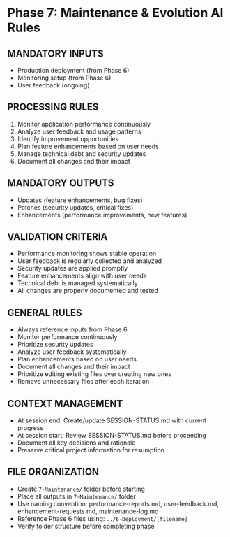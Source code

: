 # Phase 7: Maintenance & Evolution AI Rules

## MANDATORY INPUTS
- Production deployment (from Phase 6)
- Monitoring setup (from Phase 6)
- User feedback (ongoing)

## PROCESSING RULES
1. Monitor application performance continuously
2. Analyze user feedback and usage patterns
3. Identify improvement opportunities
4. Plan feature enhancements based on user needs
5. Manage technical debt and security updates
6. Document all changes and their impact

## MANDATORY OUTPUTS
- Updates (feature enhancements, bug fixes)
- Patches (security updates, critical fixes)
- Enhancements (performance improvements, new features)

## VALIDATION CRITERIA
- Performance monitoring shows stable operation
- User feedback is regularly collected and analyzed
- Security updates are applied promptly
- Feature enhancements align with user needs
- Technical debt is managed systematically
- All changes are properly documented and tested

## GENERAL RULES
- Always reference inputs from Phase 6
- Monitor performance continuously
- Prioritize security updates
- Analyze user feedback systematically
- Plan enhancements based on user needs
- Document all changes and their impact
- Prioritize editing existing files over creating new ones
- Remove unnecessary files after each iteration

## CONTEXT MANAGEMENT
- At session end: Create/update SESSION-STATUS.md with current progress
- At session start: Review SESSION-STATUS.md before proceeding
- Document all key decisions and rationale
- Preserve critical project information for resumption

## FILE ORGANIZATION
- Create `7-Maintenance/` folder before starting
- Place all outputs in `7-Maintenance/` folder
- Use naming convention: performance-reports.md, user-feedback.md, enhancement-requests.md, maintenance-log.md
- Reference Phase 6 files using: `../6-Deployment/[filename]`
- Verify folder structure before completing phase